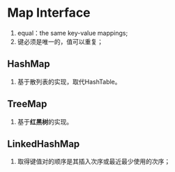 # Map Interface
1. equal：the same key-value mappings;
2. 键必须是唯一的，值可以重复；
## HashMap
1. 基于散列表的实现，取代HashTable。
## TreeMap
1. 基于**红黑树**的实现。
## LinkedHashMap
1. 取得键值对的顺序是其插入次序或最近最少使用的次序；